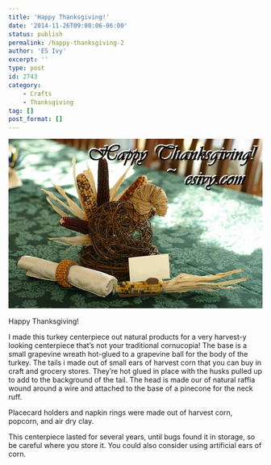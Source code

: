```yaml
---
title: 'Happy Thanksgiving!'
date: '2014-11-26T09:00:06-06:00'
status: publish
permalink: /happy-thanksgiving-2
author: 'ES Ivy'
excerpt: ''
type: post
id: 2743
category:
    - Crafts
    - Thanksgiving
tag: []
post_format: []
---
```

![grapevine turkey](../uploads/2013/11/Happy-Thanksgiving-640-x-426.jpg)

Happy Thanksgiving!

I made this turkey centerpiece out natural products for a very harvest-y looking centerpiece that’s not your traditional cornucopia! The base is a small grapevine wreath hot-glued to a grapevine ball for the body of the turkey. The tails i made out of small ears of harvest corn that you can buy in craft and grocery stores. They’re hot glued in place with the husks pulled up to add to the background of the tail. The head is made our of natural raffia wound around a wire and attached to the base of a pinecone for the neck ruff.

Placecard holders and napkin rings were made out of harvest corn, popcorn, and air dry clay.

This centerpiece lasted for several years, until bugs found it in storage, so be careful where you store it. You could also consider using artificial ears of corn.